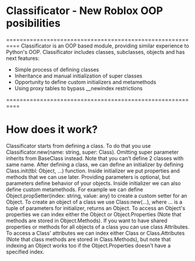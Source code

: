 # Classificator - New Roblox OOP posibilities
==========================================================
Classificator is an OOP based module, providing similar experience to Python's OOP. Classificator includes classes, subclasses, objects and has next features:
- Simple process of defining classes
- Inheritance and manual initialization of super classes
- Opportunity to define custom initializers and metamethods
- Using proxy tables to bypass __newindex restrictions

==========================================================
# How does it work?
Classificator starts from defining a class. To do that you use Classificator.new(name: string, super: Class). Omitting super parameter inherits from BaseClass instead. Note that you can't define 2 classes with same name.
After defining a class, we can define an initializer by defining Class.init(tbl: Object, ...) function. Inside initializer we put properties and methods that we can use later. Providing parameters is optional, but parameters define behavior of your objects. Inside initializer we can also define custom metamethods. For example we can define Object.propSetter(index: string, value: any) to create a custom setter for an Object.
To create an object of a class we use Class:new(...), where ... is a tuple of parameters for initializer, returns an Object. To access an Object's properties we can index either the Object or Object.Properties (Note that methods are stored in Object.Methods).
If you want to have shared properties or methods for all objects of a class you can use class Attributes. To access a Class' attributes we can index either Class or Class.Attributes (Note that class methods are stored in Class.Methods), but note that indexing an Object works too if the Object.Properties doesn't have a specified index.



